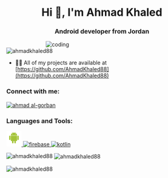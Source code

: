 <h1 align="center">Hi 👋, I'm Ahmad Khaled</h1>
<h3 align="center">Android developer from Jordan</h3>
<img align="right" alt="coding" width="400" src="https://user-images.githubusercontent.com/55389276/140866485-8fb1c876-9a8f-4d6a-98dc-08c4981eaf70.gif">
<p align="left"> <img src="https://komarev.com/ghpvc/?username=ahmadkhaled88&label=Profile%20views&color=0e75b6&style=flat" alt="ahmadkhaled88" /> </p>

- 👨‍💻 All of my projects are available at [https://github.com/AhmadKhaled88](https://github.com/AhmadKhaled88)



<h3 align="left">Connect with me:</h3>
<p align="left">
<a href="https://linkedin.com/in/ahmad al-gorban" target="blank"><img align="center" src="https://raw.githubusercontent.com/rahuldkjain/github-profile-readme-generator/master/src/images/icons/Social/linked-in-alt.svg" alt="ahmad al-gorban" height="30" width="40" /></a>
</p>

<h3 align="left">Languages and Tools:</h3>
<p align="left"> <a href="https://developer.android.com" target="_blank" rel="noreferrer"> <img src="https://raw.githubusercontent.com/devicons/devicon/master/icons/android/android-original-wordmark.svg" alt="android" width="40" height="40"/> </a> <a href="https://firebase.google.com/" target="_blank" rel="noreferrer"> <img src="https://www.vectorlogo.zone/logos/firebase/firebase-icon.svg" alt="firebase" width="40" height="40"/> </a> <a href="https://kotlinlang.org" target="_blank" rel="noreferrer"> <img src="https://www.vectorlogo.zone/logos/kotlinlang/kotlinlang-icon.svg" alt="kotlin" width="40" height="40"/> </a> </p>

<p><img align="left" src="https://github-readme-stats.vercel.app/api/top-langs?username=ahmadkhaled88&show_icons=true&locale=en&layout=compact" alt="ahmadkhaled88" /></p>

<p>&nbsp;<img align="center" src="https://github-readme-stats.vercel.app/api?username=ahmadkhaled88&show_icons=true&locale=en" alt="ahmadkhaled88" /></p>

<p><img align="center" src="https://github-readme-streak-stats.herokuapp.com/?user=ahmadkhaled88&" alt="ahmadkhaled88" /></p>
